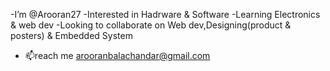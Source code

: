 -I’m @Arooran27
-Interested in Hadrware & Software
-Learning Electronics & web dev
-Looking to collaborate on Web dev,Designing(product & posters) & Embedded System
- 📫reach me arooranbalachandar@gmail.com
